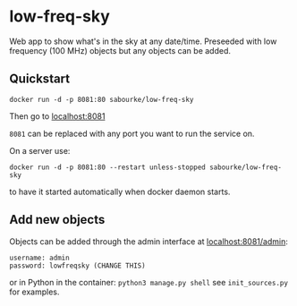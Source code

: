 # low-freq-sky

Web app to show what's in the sky at any date/time.
Preseeded with low frequency (100 MHz) objects but
any objects can be added.

## Quickstart

`docker run -d -p 8081:80 sabourke/low-freq-sky`

Then go to [localhost:8081](http://localhost:8081/)

`8081` can be replaced with any port you want to run the service on.

On a server use:

`docker run -d -p 8081:80 --restart unless-stopped sabourke/low-freq-sky`

to have it started automatically when docker daemon starts.

## Add new objects

Objects can be added through the admin interface at
[localhost:8081/admin](http://localhost:8081/admin/):
```
username: admin
password: lowfreqsky (CHANGE THIS)
```
or in Python in the container: `python3 manage.py shell`
see `init_sources.py` for examples.


